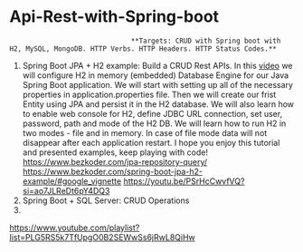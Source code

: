 # Api-Rest-with-Spring-boot
                                  **Targets: CRUD with Spring boot with H2, MySQL, MongoDB. HTTP Verbs. HTTP Headers. HTTP Status Codes.**
1. Spring Boot JPA + H2 example: Build a CRUD Rest APIs.  In this [video](https://youtu.be/9ME94z46fsU?si=CQOBlSaPJBa5AzfF)  we will configure H2 in memory (embedded) Database Engine for our Java Spring Boot application. We will start with setting up all of the necessary properties in application.properties file. Then we will create our frist Entity using JPA and persist it in the H2 database. We will also learn how to enable web console for H2, define JDBC URL connection, set user, password, path and mode of the H2 DB. We will learn how to run H2 in two modes - file and in memory. In case of file mode data will not disappear after each application restart. I hope you enjoy this tutorial and presented examples, keep playing with code!  
https://www.bezkoder.com/jpa-repository-query/
https://www.bezkoder.com/spring-boot-jpa-h2-example/#google_vignette
https://youtu.be/PSrHcCwvfVQ?si=ao7JLReDt6pY4DQ3
2. Spring Boot + SQL Server: CRUD Operations
3. 
https://www.youtube.com/playlist?list=PLG5RS5k7TfUpgO0B2SEWwSs6jRwL8QiHw
